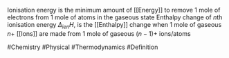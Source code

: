 Ionisation energy is the minimum amount of [[Energy]] to remove 1 mole of electrons from 1 mole of atoms in the gaseous state
Enthalpy change of $n$th ionisation energy $\Delta_{ien}H$, is the [[Enthalpy]] change when 1 mole of gaseous $n+$ [[Ions]] are made from 1 mole of gaseous $(n-1)+$ ions/atoms

#Chemistry #Physical #Thermodynamics #Definition